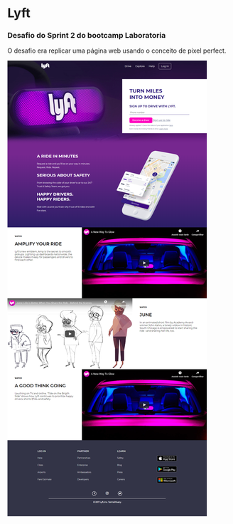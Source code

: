 # Lyft

### Desafio do Sprint 2 do bootcamp Laboratoria

O desafio era replicar uma página web usando o conceito de pixel perfect. 

![Screenshot](assets/images/screencapture-lyft.png)